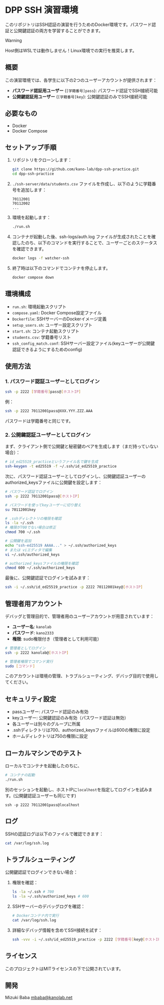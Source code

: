 # DPP SSH 演習環境

このリポジトリはSSH認証の演習を行うためのDocker環境です。パスワード認証と公開鍵認証の両方を学習することができます。

> [!WARNING]
> Host側はWSLでは動作しません！Linux環境での実行を推奨します。

## 概要

この演習環境では、各学生に以下の2つのユーザーアカウントが提供されます：

- **パスワード認証用ユーザー** (`[学籍番号]pass`): パスワード認証でSSH接続可能
- **公開鍵認証用ユーザー** (`[学籍番号]key`): 公開鍵認証のみでSSH接続可能

## 必要なもの

- Docker
- Docker Compose

## セットアップ手順

1. リポジトリをクローンします：
   ```bash
   git clone https://github.com/kano-lab/dpp-ssh-practice.git
   cd dpp-ssh-practice
   ```

2. `./ssh-server/data/students.csv` ファイルを作成し、以下のように学籍番号を追加します：
   ```
   70112001
   70112002
   ...
   ```

3. 環境を起動します：
   ```bash
   ./run.sh
   ```

4. コンテナが起動した後、ssh-logs/auth.log ファイルが生成されたことを確認したのち、以下のコマンドを実行することで、ユーザーごとのステータスを確認できます。
    ```bash
    docker logs -f watcher-ssh
    ```

5. 終了時は以下のコマンドでコンテナを停止します。
   ```bash
   docker compose down
   ```

## 環境構成

- `run.sh`: 環境起動スクリプト
- `compose.yaml`: Docker Compose設定ファイル
- `Dockerfile`: SSHサーバーのDockerイメージ定義
- `setup_users.sh`: ユーザー設定スクリプト
- `start.sh`: コンテナ起動スクリプト
- `students.csv`: 学籍番号リスト
- `ssh_config_match.conf`: SSHサーバー設定ファイル(keyユーザーが公開鍵認証できるようにするためのconfig)

## 使用方法

### 1. パスワード認証ユーザーとしてログイン

```bash
ssh -p 2222 [学籍番号]pass@[ホストIP]
```

例：
```bash
ssh -p 2222 70112001pass@XXX.YYY.ZZZ.AAA
```

パスワードは学籍番号と同じです。

### 2. 公開鍵認証ユーザーとしてログイン

まず、クライアント側で公開鍵と秘密鍵のペアを生成します（まだ持っていない場合）：

```bash
# id_ed25519_practiceというファイル名で鍵を生成
ssh-keygen -t ed25519 -f ~/.ssh/id_ed25519_practice
```

次に、パスワード認証ユーザーとしてログインし、公開鍵認証ユーザーのauthorized_keysファイルに公開鍵を設定します：

```bash
# パスワード認証でログイン
ssh -p 2222 70112001pass@[ホストIP]

# パスワードを使ってkeyユーザーに切り替え
su 70112001key

# .sshディレクトリの権限を確認
ls -la ~/.ssh
# 権限が700でない場合は修正
chmod 700 ~/.ssh

# 公開鍵を追加
echo "ssh-ed25519 AAAA..." > ~/.ssh/authorized_keys
# または viエディタで編集
vi ~/.ssh/authorized_keys

# authorized_keysファイルの権限を確認
chmod 600 ~/.ssh/authorized_keys
```

最後に、公開鍵認証でログインを試みます：

```bash
ssh -i ~/.ssh/id_ed25519_practice -p 2222 70112001key@[ホストIP]
```

## 管理者用アカウント

デバッグと管理目的で、管理者用のユーザーアカウントが用意されています：

- **ユーザー名**: `kanolab`
- **パスワード**: `kano2333`
- **権限**: sudo権限付き（管理者として利用可能）

```bash
# 管理者としてログイン
ssh -p 2222 kanolab@[ホストIP]

# 管理者権限でコマンド実行
sudo [コマンド]
```

このアカウントは環境の管理、トラブルシューティング、デバッグ目的で使用してください。

## セキュリティ設定

- passユーザー: パスワード認証のみ有効
- keyユーザー: 公開鍵認証のみ有効（パスワード認証は無効）
- 各ユーザーは別々のグループに所属
- .sshディレクトリは700、authorized_keysファイルは600の権限に設定
- ホームディレクトリは750の権限に設定

## ローカルマシンでのテスト
ローカルでコンテナを起動したのちに、
```bash
# コンテナの起動
./run.sh
```
別のセッションを起動し、ホストIPに`localhost`を指定してログインを試みます。(公開鍵認証ユーザーも同じです)
```
ssh -p 2222 70112001pass@localhost
```

## ログ

SSHの認証ログは以下のファイルで確認できます：

```bash
cat /var/log/ssh.log
```

## トラブルシューティング

公開鍵認証でログインできない場合：

1. 権限を確認：
   ```bash
   ls -la ~/.ssh # 700
   ls -la ~/.ssh/authorized_keys # 600
   ```

2. SSHサーバーのデバッグログを確認：
   ```bash
   # Dockerコンテナ内で実行
   cat /var/log/ssh.log
   ```

3. 詳細なデバッグ情報を含めてSSH接続を試す：
   ```bash
   ssh -vvv -i ~/.ssh/id_ed25519_practice -p 2222 [学籍番号]key@[ホストIP]
   ```

## ライセンス
このプロジェクトはMITライセンスの下で公開されています。 

## 開発
Mizuki Baba 
mbaba@kanolab.net

